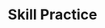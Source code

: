 ---
title: Skill Practice

source:
- title: Common Core Basics
  subject: Social Studies
  chapter: 4
  toc_type: Lesson Review
  toc_number: 4.2
  pages: 158 - 161

questions:
  - excerpt: 1
    text: >
      The United Nations is an international organization. This is underscored by the fact that the land and building of the UN headquarters belong to all the member states of the UN, even though the property is located in New York City. In addition, the UN has its own postage stamps and police force. The United Nations has six official languages: Arabic, Chinese, English, French, Russian, and Spanish. The UN building includes many pieces of fine art that have been, contributed by member states.
  - number: 1
    text: Which statement best illustrates the main idea of the passage?
    choice:
      - option: A
        text: The UN is an international organization.
      - option: B
        text: The UN has its own postage stamps and police force.
      - option: C
        text: The UN has six official languages.
      - option: D
        text: The UN headquarters belongs to its member states.
    answer:
      - option: B
        text: 
  - number: 2
    text: How do economic organizations help prevent future wars?
    choice:
      - option: A
        text: by making laws against war
      - option: B
        text: by helping to stabilize the economies of all nations
      - option: C
        text: by diverting the attention of leaders away from war and toward economic issues
      - option: D
        text: by making the economic decisions for all their members
    answer:
      - option: 
        text: 
  - number: 3
    text: Which part of the UN has the most influence over world affairs?
    choice:
      - option: A
        text: Security Council
      - option: B
        text: General Assembly
      - option: C
        text: Office of the Secretary-General
      - option: D
        text: UNICEF
    answer:
      - option: 
        text: 
  - number: 4
    text: The United Nations was formed as a reaction to World War II. What other international organization was formed as a result of this conflict?
    choice:
      - option: A
        text: OPEC
      - option: B
        text: NATO
      - option: C
        text: World Health Organization
      - option: D
        text: EU
    answer:
      - option: 
        text: 
        
layout: cc_review
---